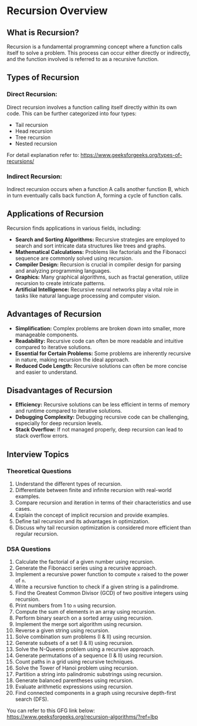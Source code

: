 # Recursion Overview

## What is Recursion?
Recursion is a fundamental programming concept where a function calls itself to solve a problem. This process can occur either directly or indirectly, and the function involved is referred to as a recursive function.

## Types of Recursion
### Direct Recursion:
Direct recursion involves a function calling itself directly within its own code. This can be further categorized into four types:
- Tail recursion
- Head recursion
- Tree recursion
- Nested recursion

For detail explanation refer to: https://www.geeksforgeeks.org/types-of-recursions/

### Indirect Recursion:
Indirect recursion occurs when a function A calls another function B, which in turn eventually calls back function A, forming a cycle of function calls.

## Applications of Recursion
Recursion finds applications in various fields, including:
- **Search and Sorting Algorithms:** Recursive strategies are employed to search and sort intricate data structures like trees and graphs.
- **Mathematical Calculations:** Problems like factorials and the Fibonacci sequence are commonly solved using recursion.
- **Compiler Design:** Recursion is crucial in compiler design for parsing and analyzing programming languages.
- **Graphics:** Many graphical algorithms, such as fractal generation, utilize recursion to create intricate patterns.
- **Artificial Intelligence:** Recursive neural networks play a vital role in tasks like natural language processing and computer vision.

## Advantages of Recursion
- **Simplification:** Complex problems are broken down into smaller, more manageable components.
- **Readability:** Recursive code can often be more readable and intuitive compared to iterative solutions.
- **Essential for Certain Problems:** Some problems are inherently recursive in nature, making recursion the ideal approach.
- **Reduced Code Length:** Recursive solutions can often be more concise and easier to understand.

## Disadvantages of Recursion
- **Efficiency:** Recursive solutions can be less efficient in terms of memory and runtime compared to iterative solutions.
- **Debugging Complexity:** Debugging recursive code can be challenging, especially for deep recursion levels.
- **Stack Overflow:** If not managed properly, deep recursion can lead to stack overflow errors.

## Interview Topics

### Theoretical Questions
1. Understand the different types of recursion.
2. Differentiate between finite and infinite recursion with real-world examples.
3. Compare recursion and iteration in terms of their characteristics and use cases.
4. Explain the concept of implicit recursion and provide examples.
5. Define tail recursion and its advantages in optimization.
6. Discuss why tail recursion optimization is considered more efficient than regular recursion.

### DSA Questions
1. Calculate the factorial of a given number using recursion.
2. Generate the Fibonacci series using a recursive approach.
3. Implement a recursive power function to compute `x` raised to the power of `n`.
4. Write a recursive function to check if a given string is a palindrome.
5. Find the Greatest Common Divisor (GCD) of two positive integers using recursion.
6. Print numbers from 1 to `n` using recursion.
7. Compute the sum of elements in an array using recursion.
8. Perform binary search on a sorted array using recursion.
9. Implement the merge sort algorithm using recursion.
10. Reverse a given string using recursion.
11. Solve combination sum problems (I & II) using recursion.
12. Generate subsets of a set (I & II) using recursion.
13. Solve the N-Queens problem using a recursive approach.
14. Generate permutations of a sequence (I & II) using recursion.
15. Count paths in a grid using recursive techniques.
16. Solve the Tower of Hanoi problem using recursion.
17. Partition a string into palindromic substrings using recursion.
18. Generate balanced parentheses using recursion.
19. Evaluate arithmetic expressions using recursion.
20. Find connected components in a graph using recursive depth-first search (DFS).

You can refer to this GFG link below: https://www.geeksforgeeks.org/recursion-algorithms/?ref=lbp

